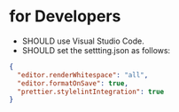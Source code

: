 # for Developers

- SHOULD use Visual Studio Code.
- SHOULD set the settting.json as follows:

```json
{
  "editor.renderWhitespace": "all",
  "editor.formatOnSave": true,
  "prettier.stylelintIntegration": true
}
```
